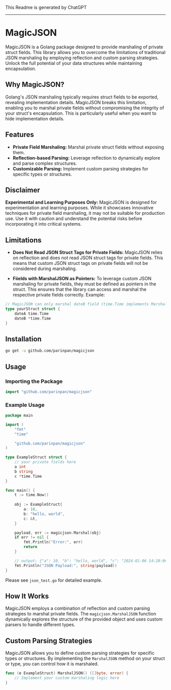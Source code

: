 This Readme is generated by ChatGPT

---

# MagicJSON

MagicJSON is a Golang package designed to provide marshaling of private struct fields. This library allows you to overcome the limitations of traditional JSON marshaling by employing reflection and custom parsing strategies. Unlock the full potential of your data structures while maintaining encapsulation.

## Why MagicJSON?

Golang's JSON marshaling typically requires struct fields to be exported, revealing implementation details. MagicJSON breaks this limitation, enabling you to marshal private fields without compromising the integrity of your struct's encapsulation. This is particularly useful when you want to hide implementation details.

## Features

- **Private Field Marshaling:** Marshal private struct fields without exposing them.
- **Reflection-based Parsing:** Leverage reflection to dynamically explore and parse complex structures.
- **Customizable Parsing:** Implement custom parsing strategies for specific types or structures.

## Disclaimer

**Experimental and Learning Purposes Only:** MagicJSON is designed for experimentation and learning purposes. While it showcases innovative techniques for private field marshaling, it may not be suitable for production use. Use it with caution and understand the potential risks before incorporating it into critical systems.

## Limitations

- **Does Not Read JSON Struct Tags for Private Fields:** MagicJSON relies on reflection and does not read JSON struct tags for private fields. This means that custom JSON struct tags on private fields will not be considered during marshaling.

- **Fiields with MarshalJSON as Pointers:** To leverage custom JSON marshaling for private fields, they must be defined as pointers in the struct. This ensures that the library can access and marshal the respective private fields correctly. Example:

```go
// MagicJSON can only marshal dateB field (time.Time implements MarshalJSON internally)
type yourStruct struct {
    dateA time.Time
    dateB *time.Time
}
```

## Installation

```bash
go get -u github.com/parinpan/magicjson
```

## Usage

### Importing the Package

```go
import "github.com/parinpan/magicjson"
```

### Example Usage

```go
package main

import (
	"fmt"
	"time"

	"github.com/parinpan/magicjson"
)

type ExampleStruct struct {
	// your private fields here
	a int
	b string
	c *time.Time
}

func main() {
	t := time.Now()
	
	obj := ExampleStruct{
		a: 10,
		b: "hello, world",
		c: &t,
	}

	payload, err := magicjson.Marshal(obj)
	if err != nil {
		fmt.Println("Error:", err)
		return
	}

	// output: {"a": 10, "b": "hello, world", "c": "2024-01-06 14:28:06.094184"}
	fmt.Println("JSON Payload:", string(payload))
}
```

Please see `json_test.go` for detailed example.

## How It Works

MagicJSON employs a combination of reflection and custom parsing strategies to marshal private fields. The `magicjson.MarshalJSON` function dynamically explores the structure of the provided object and uses custom parsers to handle different types.

## Custom Parsing Strategies

MagicJSON allows you to define custom parsing strategies for specific types or structures. By implementing the `MarshalJSON` method on your struct or type, you can control how it is marshaled.

```go
func (e ExampleStruct) MarshalJSON() ([]byte, error) {
    // Implement your custom marshaling logic here
}
```

